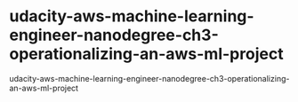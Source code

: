 # udacity-aws-machine-learning-engineer-nanodegree-ch3-operationalizing-an-aws-ml-project
udacity-aws-machine-learning-engineer-nanodegree-ch3-operationalizing-an-aws-ml-project
